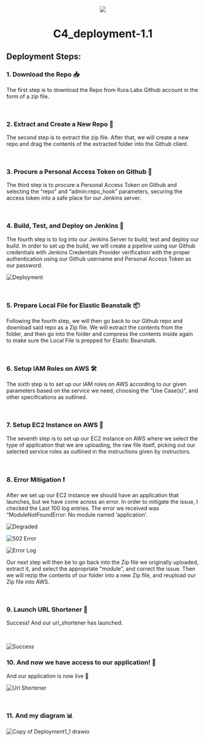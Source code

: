 <p align="center">
<img src="https://github.com/kura-labs-org/kuralabs_deployment_1/blob/main/Kuralogo.png">
</p>
<h1 align="center">C4_deployment-1.1</h1> 

## Deployment Steps:

### 1. Download the Repo 📥

   The first step is to download the Repo from Kura Labs Github account in the form of a zip file.

&nbsp;

### 2. Extract and Create a New Repo 📂

   The second step is to extract the zip file. After that, we will create a new repo and drag the contents of the extracted folder into the Github client.

&nbsp;

### 3. Procure a Personal Access Token on Github 🔑

   The third step is to procure a Personal Access Token on Github and selecting the “repo” and “admin:repo_hook” parameters, securing the access token into a safe place for our Jenkins server.

&nbsp;

### 4. Build, Test, and Deploy on Jenkins 🚧

   The fourth step is to log into our Jenkins Server to build, test and deploy our build. In order to set up the build, we will create a pipeline using our Github credentials with Jenkins Credentials Provider verification with the proper authentication using our Github username and Personal Access Token as our password.

![Deployment](https://github.com/jaganzen/Kura_C4_Deployment_1.1/assets/101806502/f471c912-f731-4bd9-94de-a4edb3bffd5e)

&nbsp;

### 5. Prepare Local File for Elastic Beanstalk 📦

   Following the fourth step, we will then go back to our Github repo and download said repo as a Zip file. We will extract the contents from the folder, and then go into the folder and compress the contents inside again to make sure the Local File is prepped for Elastic Beanstalk.

&nbsp;

### 6. Setup IAM Roles on AWS 🛠️

   The sixth step is to set up our IAM roles on AWS according to our given parameters based on the service we need, choosing the “Use Case(s)”, and other specifications as outlined.

&nbsp;

### 7. Setup EC2 Instance on AWS 🚀

   The seventh step is to set up our EC2 instance on AWS where we select the type of application that we are uploading, the raw file itself, picking out our selected service roles as outlined in the instructions given by instructors.

&nbsp;

### 8. Error Mitigation ❗

   After we set up our EC2 instance we should have an application that launches, but we have come across an error. In order to mitigate the issue, I checked the Last 100 log entries. The error we received was “ModuleNotFoundError: No module named ‘application’.

![Degraded](https://github.com/jaganzen/Kura_C4_Deployment_1.1/assets/101806502/92eda675-0602-4891-a9bd-8e96d845bccc)

![502 Error](https://github.com/jaganzen/Kura_C4_Deployment_1.1/assets/101806502/9652d751-40f5-4ef6-b8e6-97d19916ab83)

![Error Log](https://github.com/jaganzen/Kura_C4_Deployment_1.1/assets/101806502/79d08f09-de31-4561-81e0-268648a0ab20)

   Our next step will then be to go back into the Zip file we originally uploaded, extract it, and select the appropriate "module", and correct the issue. Then we will rezip the contents of our folder into a new Zip file, and reupload our Zip file into AWS.

&nbsp;

### 9. Launch URL Shortener 🚀

   Success! And our url_shortener has launched.

&nbsp;

![Success](https://github.com/jaganzen/Kura_C4_Deployment_1.1/assets/101806502/5c146104-7465-4cf1-a316-bb20f74f32b8)

### 10. And now we have access to our application! 🎉

   And our application is now live 🥳

![Url Shortener](https://github.com/jaganzen/Kura_C4_Deployment_1.1/assets/101806502/554b9a03-6d9c-48eb-897a-552cfa796134)

&nbsp;

### 11. And my diagram 📊

![Copy of Deployment1_1 drawio](https://github.com/jaganzen/Kura_C4_Deployment_1.1/assets/101806502/832257c1-f920-4303-b517-455f8875122c)


&nbsp;
